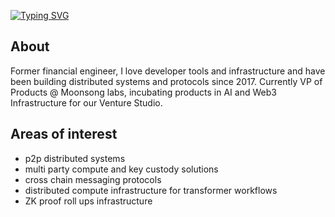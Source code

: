 [![Typing SVG](https://readme-typing-svg.demolab.com?font=JetBrainsMono+Nerd+Font&pause=1000&color=F9E2AF&random=false&width=435&lines=Building+Decentralised+Infastructure)](https://git.io/typing-svg)

## About

Former financial engineer, I love developer tools and infrastructure and have been building distributed systems and protocols since 2017.
Currently VP of Products @ Moonsong labs, incubating products in AI and Web3 Infrastructure for our Venture Studio. 

## Areas of interest
- p2p distributed systems
- multi party compute and key custody solutions
- cross chain messaging protocols
- distributed compute infrastructure for transformer workflows
- ZK proof roll ups infrastructure
